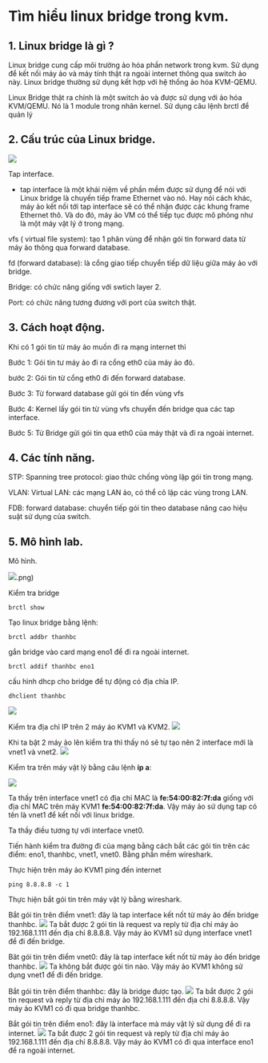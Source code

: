 # Tìm hiểu linux bridge trong kvm.

## 1. Linux bridge là gì ?

Linux bridge cung cấp môi trường ảo hóa phần network trong kvm. Sử dụng để kết nối máy ảo và máy tính thật ra ngoài internet thông qua switch ảo này. Linux bridge thường sử dụng kết hợp với hệ thống ảo hóa KVM-QEMU.


Linux Bridge thật ra chính là một switch ảo và được sử dụng với ảo hóa KVM/QEMU. Nó là 1 module trong nhân kernel. Sử dụng câu lệnh brctl để quản lý

## 2. Cấu trúc của Linux bridge.

![](anhkvm/anh4.png)

Tap interface.
- tap interface là một khái niệm về phần mềm được sử dụng để nói với Linux bridge là chuyến tiếp frame Ethernet vào nó. Hay nói cách khác, máy ảo kết nối tới tap interface sẽ có thể nhận được các khung frame Ethernet thô. Và do đó, máy ảo VM có thể tiếp tục được mô phỏng như là một máy vật lý ở trong mạng.

vfs ( virtual file system): tạo 1 phân vùng để nhận gói tin forward data từ máy ảo  thông qua forward database.

fd (forward database): là cổng giao tiếp chuyển tiếp dữ liệu giữa máy ảo với bridge. 

Bridge: có chức năng giống với swtich layer 2.

Port: có chức năng tương đương với port của switch thật.

## 3. Cách hoạt động.


Khi có 1 gói tin từ máy ảo muốn đi ra mạng internet thì

Bước 1: Gói tin tư máy ảo đi ra cổng eth0 của máy ảo đó.

bước 2: Gói tin từ cổng eth0 đi đến forward database.

Bước 3: Từ forward database gửi gói tin đến vùng vfs

Bước 4: Kernel lấy gói tin từ vùng vfs chuyển đến bridge qua các tap interface.

Bước 5: Từ Bridge gửi gói tin qua eth0 của máy thật và đi ra ngoài internet.

## 4. Các tính năng.
STP: Spanning tree protocol: giao thức chống vòng lặp gói tin trong mạng.

VLAN: Virtual LAN: các mạng LAN ảo, có thể cô lập các vùng trong LAN.

FDB: forward database: chuyển tiếp gói tin theo database nâng cao hiệu suật sử dụng của switch.

## 5. Mô hình lab.

Mô hình.

![](anhkvm/anh12.png).png)

Kiểm tra bridge 
```
brctl show
```

Tạo linux bridge bằng lệnh:
```
brctl addbr thanhbc
```
gắn bridge vào card mạng eno1 để đi ra ngoài internet.

```
brctl addif thanhbc eno1
```

cấu hình dhcp cho bridge để tự động có địa chỉa IP.
```
dhclient thanhbc
```
![](bridge/anh3.png)




Kiểm tra địa chỉ IP trên 2 máy áo KVM1 và KVM2.
![](anhkvm/anh7.png)


Khi ta bật 2 máy ảo lên kiểm tra thì thấy nó sẽ tự tạo nên 2 interface mới là vnet1 và vnet2.
![](bridge/anh6.png)

Kiểm tra  trên máy vật lý bằng câu lệnh **ip a**:

![](bridge/anh5.png)

Ta thấy trên interface vnet1 có địa chỉ MAC là **fe:54:00:82:7f:da**
giống với địa chỉ MAC trên máy KVM1 **fe:54:00:82:7f:da**. Vậy máy ảo sử dụng tap có tên là vnet1 để kết nối với linux bridge.

Ta thầy điều tương tự với interface vnet0.

Tiến hành kiểm tra đường đi của mạng bằng cách bắt các gói tin trên các điểm: eno1, thanhbc, vnet1, vnet0. Bằng phần mềm wireshark.

Thực hiện trên máy ảo KVM1 ping đến internet
```
ping 8.8.8.8 -c 1
```
Thực hiện bắt gói tin trên máy vật lý bằng wireshark.

Bắt gói tin trên điểm vnet1: đây là tap interface kết nốt từ máy ảo đến bridge thanhbc.
![](anhkvm/anh21.png)
Ta bắt được 2 gói tin là request va reply từ địa chỉ máy ảo 192.168.1.111 đến địa chỉ 8.8.8.8. Vậy máy ảo KVM1 sử dụng interface vnet1 để đi đến bridge.

Băt gói tin trên điểm vnet0: đây là tap interface kết nốt từ máy ảo đến bridge thanhbc.
![](anhkvm/anh19.png)
Ta không bắt được gói tin nào. Vậy máy ảo KVM1 không sử dụng vnet1 để đi đến bridge.

Bắt gói tin trên điểm thanhbc: đây là bridge được tạo.
![](anhkvm/anh20.png)
Ta bắt được 2 gói tin request và reply từ địa chỉ máy ảo 192.168.1.111 đến địa chỉ 8.8.8.8. Vậy máy ảo KVM1 có đi qua bridge thanhbc.

Bắt gói tin trên điểm eno1: đây là interface mà máy vật lý sử dụng để đi ra internet.
![](anhkvm/anh22.png)
Ta bắt được 2 gói tin request và reply từ địa chỉ máy ảo 192.168.1.111 đến địa chỉ 8.8.8.8. Vậy máy ảo KVM1 có đi qua interface eno1 để ra ngoài internet.

